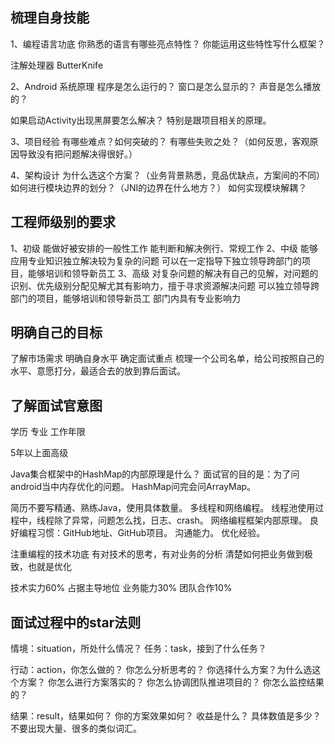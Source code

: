 
## 梳理自身技能
1、编程语言功底
你熟悉的语言有哪些亮点特性？
你能运用这些特性写什么框架？

注解处理器
ButterKnife

2、Android 系统原理
程序是怎么运行的？
窗口是怎么显示的？
声音是怎么播放的？

如果启动Activity出现黑屏要怎么解决？
特别是跟项目相关的原理。

3、项目经验
有哪些难点？如何突破的？
有哪些失败之处？（如何反思，客观原因导致没有把问题解决得很好。）

4、架构设计
为什么选这个方案？（业务背景熟悉，竞品优缺点，方案间的不同）
如何进行模块边界的划分？（JNI的边界在什么地方？）
如何实现模块解耦？

## 工程师级别的要求
1、初级
能做好被安排的一般性工作
能判断和解决例行、常规工作
2、中级
能够应用专业知识独立解决较为复杂的问题
可以在一定指导下独立领导跨部门的项目，能够培训和领导新员工
3、高级
对复杂问题的解决有自己的见解，对问题的识别、优先级别分配见解尤其有影响力，擅于寻求资源解决问题
可以独立领导跨部门的项目，能够培训和领导新员工
部门内具有专业影响力

## 明确自己的目标
了解市场需求
明确自身水平
确定面试重点
梳理一个公司名单，给公司按照自己的水平、意愿打分，最适合去的放到靠后面试。

## 了解面试官意图
学历
专业
工作年限

5年以上面高级

Java集合框架中的HashMap的内部原理是什么？
面试官的目的是：为了问android当中内存优化的问题。
HashMap问完会问ArrayMap。

简历不要写精通、熟练Java，使用具体数量。
多线程和网络编程。
线程池使用过程中，线程除了异常，问题怎么找，日志、crash。
网络编程框架内部原理。
良好编程习惯：GitHub地址、GitHub项目。
沟通能力。
优化经验。


注重编程的技术功底
有对技术的思考，有对业务的分析 
清楚如何把业务做到极致，也就是优化

技术实力60% 占据主导地位
业务能力30%
团队合作10%

## 面试过程中的star法则

情境：situation，所处什么情况？
任务：task，接到了什么任务？

行动：action，你怎么做的？
你怎么分析思考的？
你选择什么方案？为什么选这个方案？
你怎么进行方案落实的？
你怎么协调团队推进项目的？
你怎么监控结果的？

结果：result，结果如何？
你的方案效果如何？
收益是什么？
具体数值是多少？
不要出现大量、很多的类似词汇。


